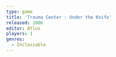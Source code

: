 ```yaml
---
type: game
title: 'Trauma Center : Under the Knife'
released: 2006
editor: Atlus
players: 1
genres:
  - Inclassable
---
```

